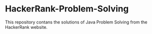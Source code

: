 # HackerRank-Problem-Solving
This repository contans the solutions of Java Problem Solving from the HackerRank website.
